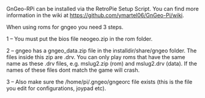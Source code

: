 GnGeo-RPi can be installed via the RetroPie Setup Script. You can find more information in the wiki at https://github.com/ymartel06/GnGeo-Pi/wiki.

When using roms for gngeo you need 3 steps.

1 – You must put the bios file neogeo.zip in the rom folder.

2 – gngeo has a gngeo_data.zip file in the installdir/share/gngeo folder. The files inside this zip are .drv. You can only play roms that have the same name as these .drv files, e.g. mslug2.zip (rom) and mslug2.drv (data). If the names of these files dont match the game will crash.

3 – Also make sure the /home/pi/.gngeo/gngeorc file exists (this is the file you edit for configurations, joypad etc).